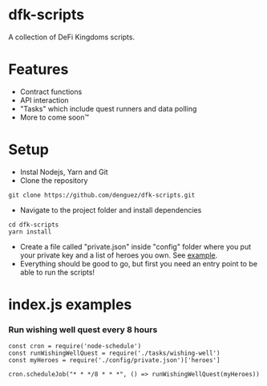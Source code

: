 # dfk-scripts
A collection of DeFi Kingdoms scripts.

# Features
- Contract functions
- API interaction
- "Tasks" which include quest runners and data polling
- More to come soon™

# Setup
- Instal Nodejs, Yarn and Git
- Clone the repository
```
git clone https://github.com/denguez/dfk-scripts.git
```
- Navigate to the project folder and install dependencies
```
cd dfk-scripts
yarn install
```
- Create a file called "private.json" inside "config" folder where you put your private key and a list of heroes you own. See [example](config/private.example.json).
- Everything should be good to go, but first you need an entry point to be able to run the scripts!

# index.js examples
### Run wishing well quest every 8 hours
```
const cron = require('node-schedule')
const runWishingWellQuest = require('./tasks/wishing-well')
const myHeroes = require('./config/private.json')['heroes']

cron.scheduleJob("* * */8 * * *", () => runWishingWellQuest(myHeroes))
```
